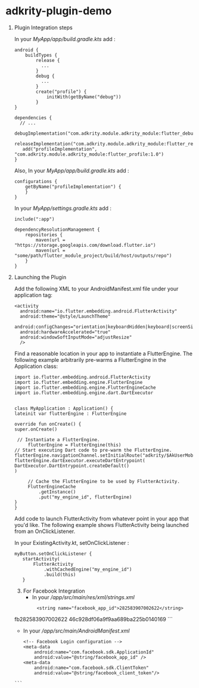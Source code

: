 # adkrity-plugin-demo

1. Plugin Integration steps

   In your _MyApp/app/build.gradle.kts_ add :

   ```
   android {
       buildTypes {
           release {
             ...
           }
           debug {
             ...
           }
           create("profile") {
               initWith(getByName("debug"))
           }
   }
   
   dependencies {
     // ...
      debugImplementation("com.adkrity.module.adkrity_module:flutter_debug:1.0")
      releaseImplementation("com.adkrity.module.adkrity_module:flutter_release:1.0")
      add("profileImplementation", "com.adkrity.module.adkrity_module:flutter_profile:1.0")
   }
   ```

   Also, In your _MyApp/app/build.gradle.kts_ add :

   ```
   configurations {
       getByName("profileImplementation") {
       }
   }
   ```

   In your _MyApp/settings.gradle.kts_ add :
   ```
   include(":app")
   
   dependencyResolutionManagement {
       repositories {
           maven(url = "https://storage.googleapis.com/download.flutter.io")
           maven(url = "some/path/flutter_module_project/build/host/outputs/repo")
       }
   }
   ```

2. Launching the Plugin

   Add the following XML to your AndroidManifest.xml file under your application tag:
   ```
   <activity
     android:name="io.flutter.embedding.android.FlutterActivity"
     android:theme="@style/LaunchTheme"
     android:configChanges="orientation|keyboardHidden|keyboard|screenSize|locale|layoutDirection|fontScale|screenLayout|density|uiMode"
     android:hardwareAccelerated="true"
     android:windowSoftInputMode="adjustResize"
     />
   ```

   Find a reasonable location in your app to instantiate a FlutterEngine. The following example arbitrarily pre-warms a FlutterEngine in the Application class:
   ```
   import io.flutter.embedding.android.FlutterActivity
   import io.flutter.embedding.engine.FlutterEngine
   import io.flutter.embedding.engine.FlutterEngineCache
   import io.flutter.embedding.engine.dart.DartExecutor


   class MyApplication : Application() {
   lateinit var flutterEngine : FlutterEngine

   override fun onCreate() {
   super.onCreate()

    // Instantiate a FlutterEngine.
        flutterEngine = FlutterEngine(this)
   // Start executing Dart code to pre-warm the FlutterEngine.
   flutterEngine.navigationChannel.setInitialRoute("adkrity/$AkUserMobileNumber");
   flutterEngine.dartExecutor.executeDartEntrypoint(
   DartExecutor.DartEntrypoint.createDefault()
   )

        // Cache the FlutterEngine to be used by FlutterActivity.
        FlutterEngineCache
            .getInstance()
            .put("my_engine_id", flutterEngine)
   }
   }
   ```

   Add code to launch FlutterActivity from whatever point in your app that you'd like. The following
   example shows FlutterActivity being launched from an OnClickListener.
   

   In your ExistingActivity.kt, setOnClickListener :
   ```
   myButton.setOnClickListener {
      startActivity(
          FlutterActivity
              .withCachedEngine("my_engine_id")
              .build(this)
      }
   ```

   3. For Facebook Integration
      - In your _/app/src/main/res/xml/strings.xml_
       ```
            <string name="facebook_app_id">282583907002622</string>
    <string name="fb_login_protocol_scheme">fb282583907002622</string>
    <string name="facebook_client_token">46c928df06a9f9aa689ba225b0140169</string>
        ```

      - In your _/app/src/main/AndroidManifest.xml_
        ```
        <!-- Facebook Login configuration -->
        <meta-data
            android:name="com.facebook.sdk.ApplicationId"
            android:value="@string/facebook_app_id" />
        <meta-data
            android:name="com.facebook.sdk.ClientToken"
            android:value="@string/facebook_client_token"/>
       ```
   
   
   
   
   
   
   
   
   
   
   
